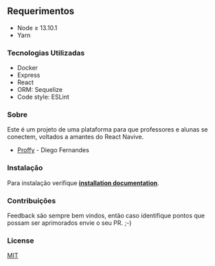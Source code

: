 ## Requerimentos

- Node &ge; 13.10.1
- Yarn

### Tecnologias Utilizadas

* Docker 
* Express
* React
* ORM: Sequelize
* Code style: ESLint

### Sobre

Este é um projeto de uma plataforma para que professores e alunas se conectem, voltados a amantes do React Navive.

- <a href="https://rocketseat.com.br/">Proffy</a> - Diego Fernandes 

### Instalação

Para instalação verifique **[installation documentation](docs/installation.md)**.

### Contribuições
Feedback são sempre bem vindos, então caso identifique pontos que possam ser aprimorados envie o seu PR. ;-)

### License
[MIT](https://choosealicense.com/licenses/mit/)